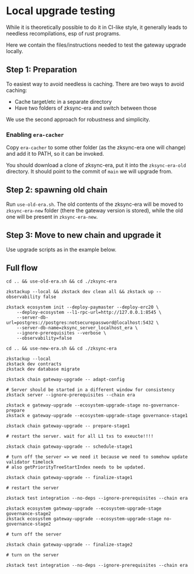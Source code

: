 # Local upgrade testing

While it is theoretically possible to do it in CI-like style, it generally leads to needless recompilations, esp of rust
programs.

Here we contain the files/instructions needed to test the gateway upgrade locally.

## Step 1: Preparation

To easiest way to avoid needless is caching. There are two ways to avoid caching:

- Cache target/etc in a separate directory
- Have two folders of zksync-era and switch between those

We use the second approach for robustness and simplicity.

### Enabling `era-cacher`

Copy `era-cacher` to some other folder (as the zksync-era one will change) and add it to PATH, so it can be invoked.

You should download a clone of zksync-era, put it into the `zksync-era-old` directory. It should point to the commit of
`main` we will upgrade from.

## Step 2: spawning old chain

Run `use-old-era.sh`. The old contents of the zksync-era will be moved to `zksync-era-new` folder (there the gateway
version is stored), while the old one will be present in `zksync-era-new`.

## Step 3: Move to new chain and upgrade it

Use upgrade scripts as in the example below.

## Full flow

```
cd .. && use-old-era.sh && cd ./zksync-era

zkstackup --local && zkstack dev clean all && zkstack up --observability false

zkstack ecosystem init --deploy-paymaster --deploy-erc20 \
    --deploy-ecosystem --l1-rpc-url=http://127.0.0.1:8545 \
    --server-db-url=postgres://postgres:notsecurepassword@localhost:5432 \
    --server-db-name=zksync_server_localhost_era \
    --ignore-prerequisites --verbose \
    --observability=false

cd .. && use-new-era.sh && cd ./zksync-era

zkstackup --local
zkstack dev contracts
zkstack dev database migrate

zkstack chain gateway-upgrade -- adapt-config

# Server should be started in a different window for consistency
zkstack server --ignore-prerequisites --chain era

zkstack e gateway-upgrade --ecosystem-upgrade-stage no-governance-prepare
zkstack e gateway-upgrade --ecosystem-upgrade-stage governance-stage1

zkstack chain gateway-upgrade -- prepare-stage1

# restart the server. wait for all L1 txs to exeucte!!!!

zkstack chain gateway-upgrade -- schedule-stage1

# turn off the server => we need it because we need to somehow update validator timelock
# also getPriorityTreeStartIndex needs to be updated.

zkstack chain gateway-upgrade -- finalize-stage1

# restart the server

zkstack test integration --no-deps --ignore-prerequisites --chain era

zkstack ecosystem gateway-upgrade --ecosystem-upgrade-stage governance-stage2
zkstack ecosystem gateway-upgrade --ecosystem-upgrade-stage no-governance-stage2

# turn off the server

zkstack chain gateway-upgrade -- finalize-stage2

# turn on the server

zkstack test integration --no-deps --ignore-prerequisites --chain era
```
